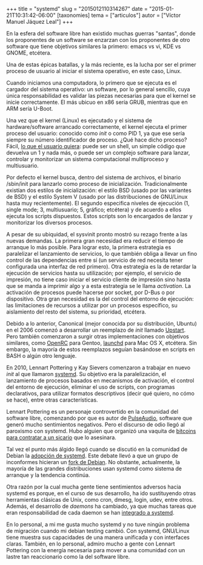 +++
title = "systemd"
slug = "2015012110314267"
date = "2015-01-21T10:31:42-06:00"
[taxonomies]
tema = ["articulos"]
autor = ["Víctor Manuel Jáquez Leal"]
+++

En la esfera del software libre han existido muchas guerras "santas",
donde los proponentes de un software se enzarzan con los proponentes de
otro software que tiene objetivos similares la primero: emacs vs vi, KDE
vs GNOME, etcétera.

Una de estas épicas batallas, y la más reciente, es la lucha por ser el
primer proceso de usuario al iniciar el sistema operativo, en este caso,
Linux.

<!-- more -->
Cuando iniciamos una computadora, lo primero que se ejecuta es el
cargador del sistema operativo: un software, por lo general sencillo,
cuya única responsabilidad es validar las piezas necesarias para que el
kernel se inicie correctamente. El más ubicuo en x86 sería GRUB,
mientras que en ARM sería U-Boot.

Una vez que el kernel (Linux) es ejecutado y el sistema de
hardware/software arrancado correctamente, el kernel ejecuta el primer
proceso del usuario: conocido como *init* o como PID 1, ya que ese sería
siempre su número identificador de proceso. ¿Qué hace dicho proceso?
Fácil, <a href="https://felipec.wordpress.com/2013/11/04/init/"
class="reference external">lo que el usuario quiera</a>: puede ser un
shell, un simple código que devuelva un 1 y nada más, o puede ser un
complejo software para lanzar, controlar y monitorizar un sistema
computacional multiproceso y multiusuario.

Por defecto el kernel busca, dentro del sistema de archivos, el binario
/sbin/init para lanzarlo como proceso de inicialización.
Tradicionalmente existían dos estilos de inicialización: el estilo BSD
(usado por las variantes de BSD) y el estilo System V (usado por las
distribuciones de GNU/Linux hasta muy recientemente). El segundo
especifica niveles de ejecución (1, single mode; 3, multiusuario; 5,
gráfico; etcétera) y de acuerdo a ellos ejecuta los scripts dispuestos.
Estos scripts son lo encargados de lanzar y monitorizar los diversos
procesos.

A pesar de su ubiquidad, el sysvinit pronto mostró su rezago frente a
las nuevas demandas. La primera gran necesidad era reducir el tiempo de
arranque lo más posible. Para lograr esto, la primera estrategia es
paralelizar el lanzamiento de servicios, lo que también obliga a llevar
un fino control de las dependencias entre sí (un servicio de red
necesita tener configurada una interfaz de red primero). Otra estrategia
es la de retardar la ejecución de servicios hasta su utilización; por
ejemplo, el servicio de impresión, no tiene caso iniciar el servicio
cliente de impresión sino hasta que se manda a imprimir algo y a esta
estrategia se le llama *activation*. La activación de procesos puede
hacerse por socket, por D-Bus o por dispositivo. Otra gran necesidad es
la del control del entorno de ejecución: las limitaciones de recursos a
utilizar por un procesos específico, su aislamiento del resto del
sistema, su prioridad, etcétera.

Debido a lo anterior, Canonical (mejor conocida por su distribución,
Ubuntu) en el 2006 comenzó a desarrollar un reemplazo de *init* llamado
<a href="http://upstart.ubuntu.com/"
class="reference external">Upstart</a>. Pero también comenzaron a surgir
otras implementaciones con objetivos similares, como
<a href="http://www.gentoo.org/proj/en/base/openrc/"
class="reference external">OpenRC</a> para Gentoo,
<a href="http://opensource.apple.com/source/launchd/"
class="reference external">launchd</a> para Mac OS X, etcétera. Sin
embargo, la mayoría de estos reemplazos seguían basándose en scripts en
BASH o algún otro lenguaje.

En 2010, Lennart Pottering y Kay Sievers comenzaron a trabajar en nuevo
*init* al que llamaron
<a href="http://freedesktop.org/wiki/Software/systemd/"
class="reference external">systemd</a>. Su objetivo era la
paralelización, el lanzamiento de procesos basados en mecanismos de
activación, el control del entorno de ejecución, eliminar el uso de
scripts, con programas declarativos, para utilizar formatos descriptivos
(decir qué quiero, no cómo se hace), entre otras características.

Lennart Pottering es un personaje controvertido en la comunidad del
software libre, comenzando por que es autor de
<a href="http://www.freedesktop.org/wiki/Software/PulseAudio/"
class="reference external">PulseAudio</a>, software que generó mucho
sentimientos negativos. Pero el discurso de odio llegó al paroxismo con
systemd. Hubo alguien que organizó una vaquita de <a
href="https://plus.google.com/+LennartPoetteringTheOneAndOnly/posts/J2TZrTvu7vd"
class="reference external">bitcoins para contratar a un sicario</a> que
lo asesinara.

Tal vez el punto más álgido llegó cuando se discutió en la comunidad de
Debian la <a href="https://www.debian.org/vote/2014/vote_003"
class="reference external">adopción de systemd</a>. Este debate llevó a
que un grupo de inconformes hicieran un
<a href="https://devuan.org/" class="reference external">fork de
Debian</a>. No obstante, actualmente, la mayoría de las grandes
distribuciones usan systemd como sistema de arranque y la tendencia
continúa.

Otra razón por la cual mucha gente tiene sentimientos adversos hacia
systemd es porque, en el curso de sus desarrollo, ha ido sustituyendo
otras herramientas clásicas de Unix, como cron, dmesg, login, udev,
entre otros. Además, el desarrollo de *daemons* ha cambiado, ya que
muchas tareas que eran responsabilidad de cada daemon se han
<a href="http://www.freedesktop.org/software/systemd/man/daemon.html"
class="reference external">integrado a systemd</a>.

En lo personal, a mi me gusta mucho systemd y no tuve ningún problema de
migración cuando mi debian testing cambió. Con systemd, GNU/Linux tiene
muestra sus capacidades de una manera unificada y con interfaces claras.
También, en lo personal, admiro mucho a gente con Lennart Pottering con
la energía necesaria para mover a una comunidad con un lastre tan
reaccionario como la del software libre.
